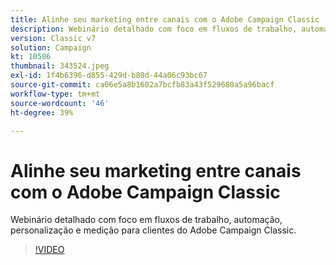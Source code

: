 ```yaml
---
title: Alinhe seu marketing entre canais com o Adobe Campaign Classic
description: Webinário detalhado com foco em fluxos de trabalho, automação, personalização e medição para clientes do Adobe Campaign Classic.
version: Classic v7
solution: Campaign
kt: 10506
thumbnail: 343524.jpeg
exl-id: 1f4b6396-d855-429d-b80d-44a06c93bc67
source-git-commit: ca06e5a8b1602a7bcfb83a43f529680a5a96bacf
workflow-type: tm+mt
source-wordcount: '46'
ht-degree: 39%

---
```


# Alinhe seu marketing entre canais com o Adobe Campaign Classic

Webinário detalhado com foco em fluxos de trabalho, automação, personalização e medição para clientes do Adobe Campaign Classic.

>[!VIDEO](https://video.tv.adobe.com/v/343524/?quality=12&learn=on)
